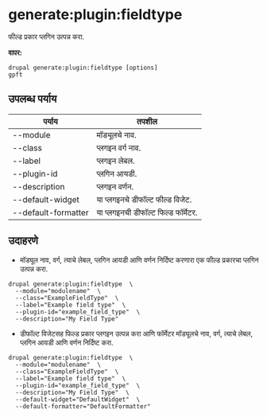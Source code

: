 # generate:plugin:fieldtype
फील्ड प्रकार प्लगिन उत्पन्न करा.

**वापर:**
```
drupal generate:plugin:fieldtype [options]
gpft
```

## उपलब्ध पर्याय
पर्याय | तपशील
-------|-------------
--module | मॉड्यूलचे नाव.
--class | प्लगइन वर्ग नाव.
--label | प्लगइन लेबल.
--plugin-id | प्लगिन आयडी.
--description | प्लगइन वर्णन.
--default-widget | या प्लगइनचे डीफॉल्ट फील्ड विजेट.
--default-formatter | या प्लगइनची डीफॉल्ट फिल्ड फॉर्मेटर.

## उदाहरणे
* मॉड्यूल नाव, वर्ग, त्याचे लेबल, प्लगिन आयडी आणि वर्णन निर्दिष्ट करणारा एक फील्ड प्रकारचा प्लगिन उत्पन्न करा.
```
drupal generate:plugin:fieldtype  \
  --module="modulename"  \
  --class="ExampleFieldType"  \
  --label="Example field type"  \
  --plugin-id="example_field_type"  \
  --description="My Field Type"
```
* डीफॉल्ट विजेटसह फिल्ड प्रकार प्लगइन उत्पन्न करा आणि फॉर्मेटर मॉड्यूलचे नाव, वर्ग, त्याचे लेबल, प्लगिन आयडी आणि वर्णन निर्दिष्ट करा.
```
drupal generate:plugin:fieldtype  \
  --module="modulename"  \
  --class="ExampleFieldType"  \
  --label="Example field type"  \
  --plugin-id="example_field_type"  \
  --description="My Field Type"  \
  --default-widget="DefaultWidget"  \
  --default-formatter="DefaultFormatter"
```
